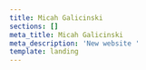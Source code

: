 ```yaml
---
title: Micah Galicinski
sections: []
meta_title: Micah Galicinski
meta_description: 'New website '
template: landing
---
```


